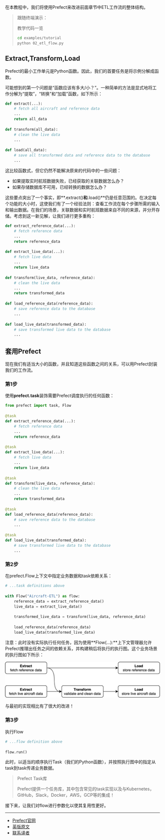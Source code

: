 在本教程中，我们将使用Prefect来改进前面章节中ETL工作流的整体结构。

> 
> 跟随终端演示：
> 
> 教学代码一览
> ````bash
> cd examples/tutorial
> python 02_etl_flow.py
> ````
> 

## Extract,Transform,Load

Prefect的最小工作单元是Python函数。因此，我们的首要任务是将示例分解成函数。

可能想到的第一个问题是“函数应该有多大/小？”。一种简单的方法是显式地将工作分解为“提取”，“转换”和“加载”函数，如下所示：

````Python
def extract(...):
    # fetch all aircraft and reference data
    ...
    return all_data

def transform(all_data):
    # clean the live data
    ...

def load(all_data):
    # save all transformed data and reference data to the database
    ...
````

这比较函数式，但它仍然不能解决原来的代码中的一些问题：

 - 如果提取实时航班数据失败，已经获取的关联数据怎么办？
 - 如果存储数据库不可用，已经转换的数据怎么办？

这些要点突出了一个事实，即**.extract()**和**.load()**仍是任意范围的。在决定每个功能的大小时，这使我们有了一个经验法则：查看工作流在每个步骤所需的输入和输出数据。在我们的场景，关联数据和实时航班数据来自不同的来源，并分开存储。考虑到这一新见解，让我们进行更多重构：

````Python
def extract_reference_data(...):
    # fetch reference data
    ...
    return reference_data

def extract_live_data(...):
    # fetch live data
    ...
    return live_data

def transform(live_data, reference_data):
    # clean the live data
    ...
    return transformed_data

def load_reference_data(reference_data):
    # save reference data to the database
    ...

def load_live_data(transformed_data):
    # save transformed live data to the database
    ...
````

## 套用Prefect

现在我们有适当大小的函数，并且知道这些函数之间的关系，可以用Prefect封装我们的工作流。

### 第1步

使用**prefect.task**装饰需要Prefect调度执行的任何函数：

````Python
from prefect import task, Flow

@task
def extract_reference_data(...):
    # fetch reference data
    ...
    return reference_data

@task
def extract_live_data(...):
    # fetch live data
    ...
    return live_data

@task
def transform(live_data, reference_data):
    # clean the live data
    ...
    return transformed_data

@task
def load_reference_data(reference_data):
    # save reference data to the database
    ...

@task
def load_live_data(transformed_data):
    # save transformed live data to the database
    ...
````

### 第2步

在prefect.Flow上下文中指定业务数据和task依赖关系：

````Python
# ...task definitions above

with Flow("Aircraft-ETL") as flow:
    reference_data = extract_reference_data()
    live_data = extract_live_data()

    transformed_live_data = transform(live_data, reference_data)

    load_reference_data(reference_data)
    load_live_data(transformed_live_data)
````
注意：此时没有实际执行任何任务，因为使用**Flow(...):**上下文管理器允许Prefect推理出任务之间的依赖关系，并构建稍后将执行的执行图。这个业务场景的执行图如下所示：

![Prefect Aircraft ETL](prefectetl.png)

与最初的实现相比有了很大的改进！

### 第3步

执行Flow

````Python
# ...flow definition above

flow.run()
````

此时，以适当的顺序执行Task（我们的Python函数），并按照执行图中的指定从task到task传递业务数据。

> 
> Prefect Task库
> 
> Prefect提供一个任务库，其中包含常见的task实现以及与Kubernetes，GitHub，Slack，Docker，AWS，GCP等的集成！
> 

接下来，让我们对flow进行参数化以使其复用性更好。

***

- [Prefect官网](https://www.prefect.io/)
- [英版原文](https://docs.prefect.io/core/tutorial/02-etl-flow.html)
- [联系译者](https://github.com/listen-lavender)

